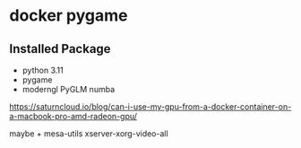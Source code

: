 # docker pygame


## Installed Package

- python 3.11
- pygame
- moderngl PyGLM numba



https://saturncloud.io/blog/can-i-use-my-gpu-from-a-docker-container-on-a-macbook-pro-amd-radeon-gpu/

maybe + mesa-utils xserver-xorg-video-all
